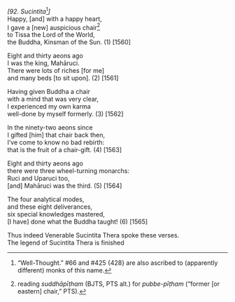 *\[92. Sucintita*[^1]*\]*  
Happy, \[and\] with a happy heart,  
I gave a \[new\] auspicious chair[^2]  
to Tissa the Lord of the World,  
the Buddha, Kinsman of the Sun. (1) \[1560\]

Eight and thirty aeons ago  
I was the king, Mahāruci.  
There were lots of riches \[for me\]  
and many beds \[to sit upon\]. (2) \[1561\]

Having given Buddha a chair  
with a mind that was very clear,  
I experienced my own karma  
well-done by myself formerly. (3) \[1562\]

In the ninety-two aeons since  
I gifted \[him\] that chair back then,  
I’ve come to know no bad rebirth:  
that is the fruit of a chair-gift. (4) \[1563\]

Eight and thirty aeons ago  
there were three wheel-turning monarchs:  
Ruci and Uparuci too,  
\[and\] Mahāruci was the third. (5) \[1564\]

The four analytical modes,  
and these eight deliverances,  
six special knowledges mastered,  
\[I have\] done what the Buddha taught! (6) \[1565\]

Thus indeed Venerable Sucintita Thera spoke these verses.  
The legend of Sucintita Thera is finished  
[^1]: “Well-Thought.” \#66 and \#425 {428} are also ascribed to
    (apparently different) monks of this name.  
[^2]: reading *suddhāpīṭham* (BJTS, PTS alt.) for *pubbe-pīṭham*
    (“former \[or eastern\] chair,” PTS).
